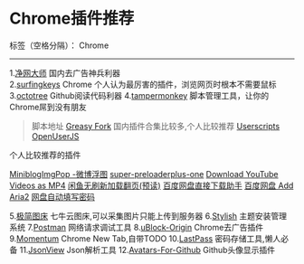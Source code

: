 # Chrome插件推荐

标签（空格分隔）： Chrome

---

1.[净网大师](https://chrome.google.com/webstore/detail/%E5%87%80%E7%BD%91%E5%A4%A7%E5%B8%88%E6%8F%92%E4%BB%B6%E7%89%88%E2%80%94%E2%80%94%E6%9C%80%E5%A5%BD%E7%94%A8%E7%9A%84%E5%B9%BF%E5%91%8A%E6%8B%A6%E6%88%AA%E7%A5%9E%E5%99%A8/hlbemiiemimimkoidinfdiabbibgaljl?utm_source=chrome-app-launcher-info-dialog)    国内去广告神兵利器    
2.[surfingkeys](https://chrome.google.com/webstore/detail/surfingkeys/gfbliohnnapiefjpjlpjnehglfpaknnc?utm_source=chrome-app-launcher-info-dialog)  Chrome 个人认为最厉害的插件，浏览网页时根本不需要鼠标
3.[octotree](https://chrome.google.com/webstore/detail/octotree/bkhaagjahfmjljalopjnoealnfndnagc?utm_source=chrome-app-launcher-info-dialog)  Github阅读代码利器
4.[tampermonkey](https://chrome.google.com/webstore/detail/tampermonkey/dhdgffkkebhmkfjojejmpbldmpobfkfo?utm_source=chrome-app-launcher-info-dialog)  脚本管理工具，让你的Chrome屌到没有朋友
> 脚本地址
[Greasy Fork](https://greasyfork.org/zh-CN) 国内插件合集比较多,个人比较推荐
[Userscripts](http://userscripts-mirror.org/)
[OpenUserJS](https://openuserjs.org/)

个人比较推荐的插件

[MiniblogImgPop -微博浮图](https://greasyfork.org/scripts/4233-miniblogimgpop-%E5%BE%AE%E5%8D%9A%E6%B5%AE%E5%9B%BE/code/MiniblogImgPop%20-%20%E5%BE%AE%E5%8D%9A%E6%B5%AE%E5%9B%BE.user.js)
[super-preloaderplus-one](https://greasyfork.org/zh-CN/scripts/10433-super-preloaderplus-one)
[Download YouTube Videos as MP4](https://greasyfork.org/zh-CN/scripts/1317-download-youtube-videos-as-mp4)
[闲鱼无刷新加载翻页(预读)](https://greasyfork.org/zh-CN/scripts/26048-%E9%97%B2%E9%B1%BC%E6%97%A0%E5%88%B7%E6%96%B0%E5%8A%A0%E8%BD%BD%E7%BF%BB%E9%A1%B5-%E9%A2%84%E8%AF%BB)
[百度网盘直接下载助手](https://greasyfork.org/zh-CN/scripts/23635-%E7%99%BE%E5%BA%A6%E7%BD%91%E7%9B%98%E7%9B%B4%E6%8E%A5%E4%B8%8B%E8%BD%BD%E5%8A%A9%E6%89%8B)
[百度网盘 Add Aria2](https://greasyfork.org/zh-CN/scripts/8204-%E7%99%BE%E5%BA%A6%E7%BD%91%E7%9B%98-add-aria2)
[网盘自动填写密码](https://greasyfork.org/zh-CN/scripts/13463-%E7%BD%91%E7%9B%98%E8%87%AA%E5%8A%A8%E5%A1%AB%E5%86%99%E5%AF%86%E7%A0%81-%E5%A2%9E%E5%BC%BA%E7%89%88)

5.[极简图床](https://chrome.google.com/webstore/detail/heebflcbemenefckkgfnnklbhdbdkagg?utm_source=chrome-app-launcher-info-dialog)   七牛云图床,可以采集图片只能上传到服务器
6.[Stylish](https://chrome.google.com/webstore/detail/heebflcbemenefckkgfnnklbhdbdkagg?utm_source=chrome-app-launcher-info-dialog)    主题安装管理系统
7.[Postman](https://chrome.google.com/webstore/detail/postman/fhbjgbiflinjbdggehcddcbncdddomop?utm_source=chrome-app-launcher-info-dialog)    网络请求调试工具
8.[uBlock-Origin](https://chrome.google.com/webstore/detail/ublock-origin/cjpalhdlnbpafiamejdnhcphjbkeiagm?utm_source=chrome-app-launcher-info-dialog)    Chrome去广告插件
9.[Momentum](https://chrome.google.com/webstore/detail/momentum/laookkfknpbbblfpciffpaejjkokdgca?utm_source=chrome-app-launcher-info-dialog)  Chrome New Tab,自带TODO
10.[LastPass](https://chrome.google.com/webstore/detail/hdokiejnpimakedhajhdlcegeplioahd?utm_source=chrome-app-launcher-info-dialog)  密码存储工具,懒人必备
11.[JsonView](https://chrome.google.com/webstore/detail/jsonview/chklaanhfefbnpoihckbnefhakgolnmc?utm_source=chrome-app-launcher-info-dialog)  Json解析工具
12.[Avatars-For-Github](https://chrome.google.com/webstore/detail/avatars-for-github/pgjmdbklnfklcjfbonjfkdhaonlfogbb?utm_source=chrome-app-launcher-info-dialog) Github头像显示插件





